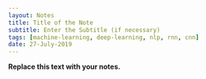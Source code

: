 ```yaml
---
layout: Notes
title: Title of the Note
subtitle: Enter the Subtitle (if necessary)
tags: [machine-learning, deep-learning, nlp, rnn, cnn]
date: 27-July-2019
---
```


**Replace this text with your notes.**
